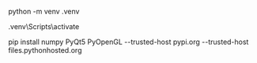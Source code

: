 

python -m venv .venv


.venv\Scripts\activate


pip install numpy PyQt5 PyOpenGL --trusted-host pypi.org --trusted-host files.pythonhosted.org